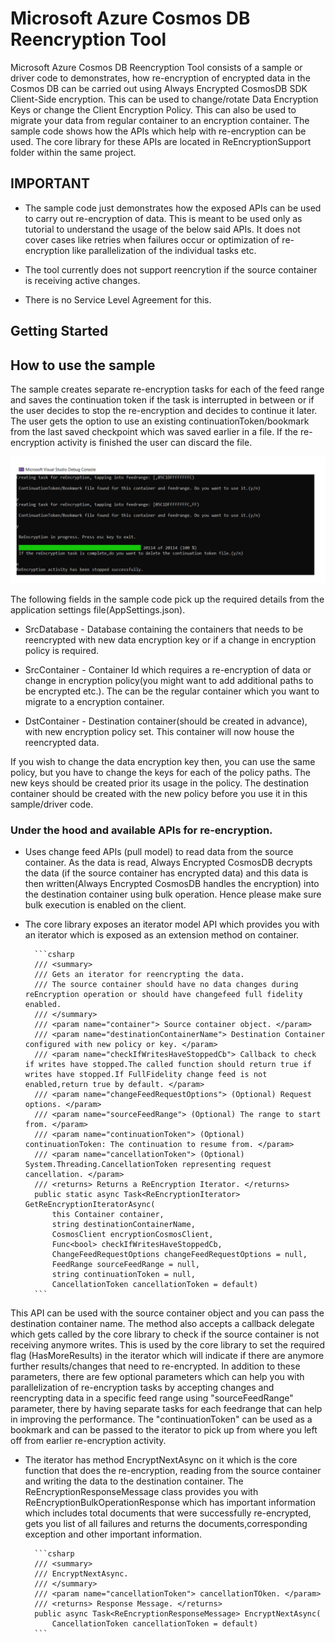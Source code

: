 # Microsoft Azure Cosmos DB Reencryption Tool

Microsoft Azure Cosmos DB Reencryption Tool consists of a sample or driver code to demonstrates, how re-encryption of encrypted data in the Cosmos DB can be carried out using Always Encrypted CosmosDB SDK Client-Side encryption.
This can be used to change/rotate Data Encryption Keys or change the Client Encryption Policy. This can also be used to migrate your data from regular container to an encryption container.
The sample code shows how the APIs which help with re-encryption can be used. The core library for these APIs are located in ReEncryptionSupport folder within the same project.

## IMPORTANT

* The sample code just demonstrates how the exposed APIs can be used to carry out re-encryption of data. This is meant to be used only as tutorial to understand the usage of the below said APIs. It does not cover cases like retries when failures occur
or optimization of re-encryption like parallelization of the individual tasks etc.

* The tool currently does not support reencrytion if the source container is receiving active changes.

* There is no Service Level Agreement for this.


## Getting Started

## How to use the sample 

The sample creates separate re-encryption tasks for each of the feed range and saves the continuation token if the task is interrupted in between or if the user decides to stop the re-encryption and decides to continue it later.
The user gets the option to use an existing continuationToken/bookmark from the last saved checkpoint which was saved earlier in a file. If the re-encryption activity is finished the user can discard the file.



![ReadMe_Image01.png (1098×403) (github.com)](./Images/ReadMe_Image01.png)



The following fields in the sample code pick up the required details from the application settings file(AppSettings.json).
     
* SrcDatabase - Database containing the containers that needs to be reencrypted with new data encryption key or if a change in encryption policy is required.
    
* SrcContainer - Container Id which requires a re-encryption of data or change in encryption policy(you might want to add additional paths to be encrypted etc.). The can be the regular container which you want to migrate to a encryption container.
    
* DstContainer - Destination container(should be created in advance), with new encryption policy set. This container will now house the reencrypted data.
    
If you wish to change the data encryption key then, you can use the same policy, but you have to change the keys for each of the policy paths. The new keys should be created prior its usage in the policy. The destination container
should be created with the new policy before you use it in this sample/driver code.


### Under the hood and available APIs for re-encryption.

- Uses change feed APIs (pull model) to read data from the source container. As the data is read, Always Encrypted CosmosDB decrypts the data (if the source container has encrypted data) and this data is then
written(Always Encrypted CosmosDB handles the encryption) into the destination container using bulk operation. Hence please make sure bulk execution is enabled on the client.

- The core library exposes an iterator model API which provides you with an iterator which is exposed as an extension method on container.

		```csharp
		/// <summary>
        /// Gets an iterator for reencrypting the data.
        /// The source container should have no data changes during reEncryption operation or should have changefeed full fidelity enabled.
        /// </summary>
        /// <param name="container"> Source container object. </param>
        /// <param name="destinationContainerName"> Destination Container configured with new policy or key. </param>
        /// <param name="checkIfWritesHaveStoppedCb"> Callback to check if writes have stopped.The called function should return true if writes have stopped.If FullFidelity change feed is not enabled,return true by default. </param>
        /// <param name="changeFeedRequestOptions"> (Optional) Request options. </param>
        /// <param name="sourceFeedRange"> (Optional) The range to start from. </param>
        /// <param name="continuationToken"> (Optional) continuationToken: The continuation to resume from. </param>
        /// <param name="cancellationToken"> (Optional) System.Threading.CancellationToken representing request cancellation. </param>
        /// <returns> Returns a ReEncryption Iterator. </returns>
        public static async Task<ReEncryptionIterator> GetReEncryptionIteratorAsync(
            this Container container,
            string destinationContainerName,
            CosmosClient encryptionCosmosClient,
            Func<bool> checkIfWritesHaveStoppedCb,
            ChangeFeedRequestOptions changeFeedRequestOptions = null,
            FeedRange sourceFeedRange = null,
            string continuationToken = null,
            CancellationToken cancellationToken = default)
		```

This API can be used with the source container object and you can pass the destination container name. The method also accepts a callback delegate which gets called by the core library to check if the source container is not receiving 
anymore writes. This is used by the core library to set the required flag (HasMoreResults) in the iterator which will indicate if there are anymore further results/changes that need to re-encrypted.
In addition to these parameters, there are few optional parameters which can help you with parallelization of re-encryption tasks by accepting changes and reencrypting data in a specific feed range using "sourceFeedRange" parameter, there by having
separate tasks for each feedrange that can help in improving the performance. The "continuationToken" can be used as a bookmark and can be passed to the iterator to pick up from where you left off from earlier re-encryption activity.

- The iterator has method EncryptNextAsync on it which is the core function that does the re-encryption, reading from the source container and writing the data to the destination container. The ReEncryptionResponseMessage class
provides you with ReEncryptionBulkOperationResponse which has important information which includes total documents that were successfully re-encrypted, gets you list of all failures and returns the documents,corresponding exception and other important information.

		```csharp
		/// <summary>
        /// EncryptNextAsync.
        /// </summary>
        /// <param name="cancellationToken"> cancellationTOken. </param>
        /// <returns> Response Message. </returns>
        public async Task<ReEncryptionResponseMessage> EncryptNextAsync(
            CancellationToken cancellationToken = default)
		```








